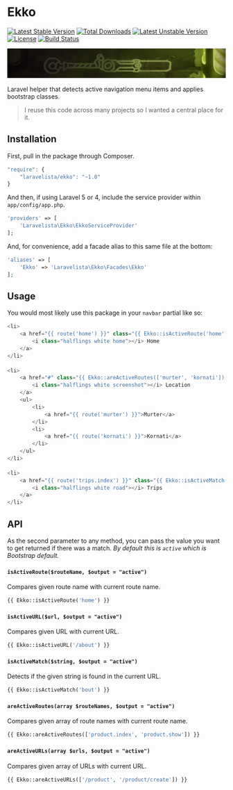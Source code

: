# Ekko

[![Latest Stable Version](https://poser.pugx.org/laravelista/ekko/v/stable)](https://packagist.org/packages/laravelista/ekko) [![Total Downloads](https://poser.pugx.org/laravelista/ekko/downloads)](https://packagist.org/packages/laravelista/ekko) [![Latest Unstable Version](https://poser.pugx.org/laravelista/ekko/v/unstable)](https://packagist.org/packages/laravelista/ekko) [![License](https://poser.pugx.org/laravelista/ekko/license)](https://packagist.org/packages/laravelista/ekko)
[![Build Status](https://travis-ci.org/laravelista/Ekko.svg?branch=master)](https://travis-ci.org/laravelista/Ekko)

![Ekko](./ekko.jpg)

Laravel helper that detects active navigation menu items and applies bootstrap classes.

> I reuse this code across many projects so I wanted a central place for it.

## Installation

First, pull in the package through Composer.

```js
"require": {
    "laravelista/ekko": "~1.0"
}
```

And then, if using Laravel 5 or 4, include the service provider within `app/config/app.php`.

```php
'providers' => [
    'Laravelista\Ekko\EkkoServiceProvider'
];
```

And, for convenience, add a facade alias to this same file at the bottom:

```php
'aliases' => [
    'Ekko' => 'Laravelista\Ekko\Facades\Ekko'
];
```

## Usage

You would most likely use this package in your `navbar` partial like so:

```php
<li>
    <a href="{{ route('home') }}" class="{{ Ekko::isActiveRoute('home') }}">
        <i class="halflings white home"></i> Home
    </a>
</li>

<li>
    <a href="#" class="{{ Ekko::areActiveRoutes(['murter', 'kornati']) }}">
        <i class="halflings white screenshot"></i> Location
    </a>
    <ul>
        <li>
            <a href="{{ route('murter') }}">Murter</a>
        </li>
        <li>
            <a href="{{ route('kornati') }}">Kornati</a>
        </li>
    </ul>
</li>

<li>
    <a href="{{ route('trips.index') }}" class="{{ Ekko::isActiveMatch('trips') }}">
        <i class="halflings white road"></i> Trips
    </a>
</li>
```

## API

As the second parameter to any method, you can pass the value you want to get returned if there was a match. *By default this is `active` which is Bootstrap default.*

#### `isActiveRoute($routeName, $output = "active")`

Compares given route name with current route name.

```php
{{ Ekko::isActiveRoute('home') }}
```

#### `isActiveURL($url, $output = "active")`

Compares given URL with current URL.

```php
{{ Ekko::isActiveURL('/about') }}
```

#### `isActiveMatch($string, $output = "active")`

Detects if the given string is found in the current URL.

```php
{{ Ekko::isActiveMatch('bout') }}
```

#### `areActiveRoutes(array $routeNames, $output = "active")`

Compares given array of route names with current route name.

```php
{{ Ekko::areActiveRoutes(['product.index', 'product.show']) }}
```

#### `areActiveURLs(array $urls, $output = "active")`

Compares given array of URLs with current URL.

```php
{{ Ekko::areActiveURLs(['/product', '/product/create']) }}
```
